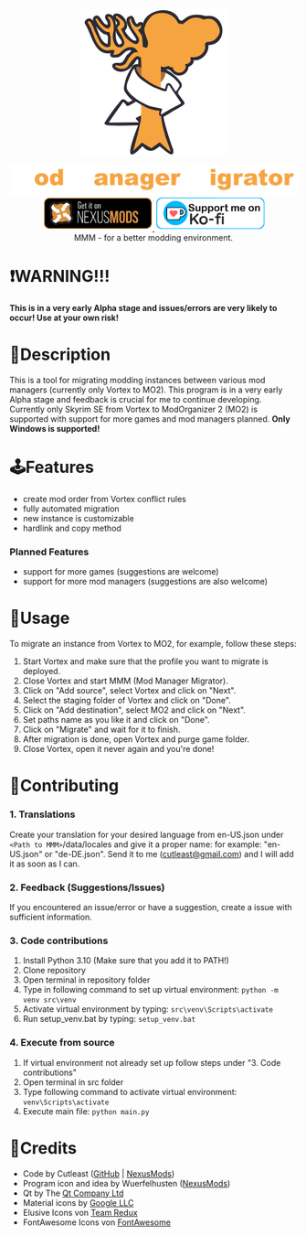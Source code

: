 <p align="center">
<picture>
  <img alt="" src="src/data/icons/mmm.svg" width=256 height=256>
</picture>
</p>
<p align="center">
<picture>
  <img alt="" src="misc_assets/HeadLineGH.svg" width=512>
</picture>
<br>
<a href="https://www.nexusmods.com/skyrimspecialedition/mods/87160"><img src="misc_assets/GiO_NM.png" height="60px"/> </a>
<a href="https://ko-fi.com/cutleast"><img src="misc_assets/KoFi.png" height="60px"/> </a>
<br>
MMM - for a better modding environment.
</p>


# ❗WARNING!!!

**This is in a very early Alpha stage and issues/errors are very likely to occur! Use at your own risk!**


# 📄Description

This is a tool for migrating modding instances between various mod managers (currently only Vortex to MO2). This program is in a very early Alpha stage and feedback is crucial for me to continue developing. Currently only Skyrim SE from Vortex to ModOrganizer 2 (MO2) is supported with support for more games and mod managers planned. **Only Windows is supported!**


# 🕹Features

- create mod order from Vortex conflict rules
- fully automated migration
- new instance is customizable
- hardlink and copy method

### Planned Features
- support for more games (suggestions are welcome)
- support for more mod managers (suggestions are also welcome)

# 🔧Usage

To migrate an instance from Vortex to MO2, for example, follow these steps:

1. Start Vortex and make sure that the profile you want to migrate is deployed.
2. Close Vortex and start MMM (Mod Manager Migrator).
3. Click on "Add source", select Vortex and click on "Next".
4. Select the staging folder of Vortex and click on "Done".
5. Click on "Add destination", select MO2 and click on "Next".
6. Set paths name as you like it and click on "Done".
7. Click on "Migrate" and wait for it to finish.
8. After migration is done, open Vortex and purge game folder.
9. Close Vortex, open it never again and you're done!


# 🫶Contributing

### 1. Translations

Create your translation for your desired language from en-US.json under `<Path to MMM>`/data/locales and give it a proper name: for example: "en-US.json" or "de-DE.json". Send it to me (cutleast@gmail.com) and I will add it as soon as I can.

### 2. Feedback (Suggestions/Issues)

If you encountered an issue/error or have a suggestion, create a issue with sufficient information.

### 3. Code contributions

1. Install Python 3.10 (Make sure that you add it to PATH!)
2. Clone repository
3. Open terminal in repository folder
4. Type in following command to set up virtual environment:
   `python -m venv src\venv`
5. Activate virtual environment by typing:
   `src\venv\Scripts\activate`
6. Run setup_venv.bat by typing:
   `setup_venv.bat`

### 4. Execute from source

1. If virtual environment not already set up follow steps under "3. Code contributions"
2. Open terminal in src folder
3. Type following command to activate virtual environment:
   `venv\Scripts\activate`
4. Execute main file:
   `python main.py`


# 🔗Credits

- Code by Cutleast ([GitHub](https://github.com/Cutleast) | [NexusMods](https://www.nexusmods.com/users/65733731))
- Program icon and idea by Wuerfelhusten ([NexusMods](https://www.nexusmods.com/users/122160268))
- Qt by The [Qt Company Ltd](https://qt.io)
- Material icons by [Google LLC](https://github.com/Templarian/MaterialDesign)
- Elusive Icons von [Team Redux](https://reduxframework.com/)
- FontAwesome Icons von [FontAwesome](https://github.com/FortAwesome/Font-Awesome)
